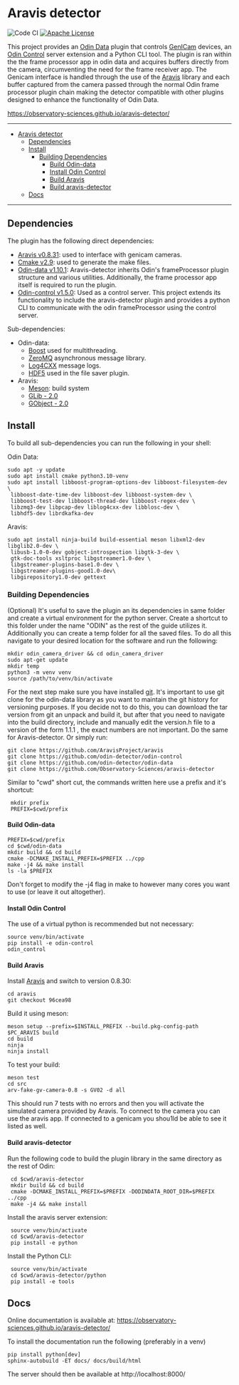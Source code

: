 # Aravis detector

![[Code CI](https://github.com/Observatory-Sciences/aravis-detector/actions/workflows/cpp.yml/badge.svg)](https://github.com/Observatory-Sciences/aravis-detector/actions/workflows/cpp.yml/badge.svg)
[![Apache License](https://img.shields.io/badge/License-Apache%202.0-blue.svg)](https://opensource.org/licenses/Apache-2.0)

This project provides an [Odin Data](https://github.com/odin-detector/odin-data) plugin that controls [GenICam](https://www.genicam.org) devices, an [Odin Control](https://github.com/odin-detector/odin-control) server extension and a Python CLI tool. The plugin is ran within the the frame processor app in odin data and acquires buffers directly from the camera, circumventing the need for the frame receiver app. The Genicam interface is handled through the use of the [Aravis](https://github.com/AravisProject/aravis) library and each buffer captured from the camera passed through the normal Odin frame processor plugin chain making the detector compatible with other plugins designed to enhance the functionality of Odin Data.

https://observatory-sciences.github.io/aravis-detector/

---

- [Aravis detector](#aravis-detector)
  - [Dependencies](#dependencies)
  - [Install](#install)
    - [Building Dependencies](#building-dependencies)
      - [Build Odin-data](#build-odin-data)
      - [Install Odin Control](#install-odin-control)
      - [Build Aravis](#build-aravis)
      - [Build aravis-detector](#build-aravis-detector)
  - [Docs](#docs)
  
---

## Dependencies

The plugin has the following direct dependencies:

- [Aravis v0.8.31](https://github.com/AravisProject/aravis): used to interface with genicam cameras.
- [Cmake v2.9](https://cmake.org/): used to generate the make files.
- [Odin-data v1.10.1](https://github.com/odin-detector/odin-data): Aravis-detector inherits Odin's frameProcessor plugin structure and various utilities. Additionally, the frame processor app itself is required to run the plugin.
- [Odin-control v1.5.0](https://github.com/odin-detector/odin-control): Used as a control server. This project extends its functionality to include the aravis-detector plugin and provides a python CLI to communicate with the odin frameProcessor using the control server.

Sub-dependencies:

- Odin-data:
  - [Boost](https://www.boost.org/) used for multithreading.
  - [ZeroMQ](https://zeromq.org/) asynchronous message library.
  - [Log4CXX](https://logging.apache.org/log4cxx/latest_stable/)  message logs.
  - [HDF5](https://www.hdfgroup.org/HDF5) used in the file saver plugin.
- Aravis:
  - [Meson](https://mesonbuild.com/): build system
  - [GLib - 2.0](https://docs.gtk.org/glib/)
  - [GObject - 2.0](https://docs.gtk.org/gobject/)

## Install

To build all sub-dependencies you can run the following in your shell:

Odin Data:

```shell
sudo apt -y update
sudo apt install cmake python3.10-venv
sudo apt install libboost-program-options-dev libboost-filesystem-dev \
 libboost-date-time-dev libboost-dev libboost-system-dev \
 libboost-test-dev libboost-thread-dev libboost-regex-dev \
 libzmq3-dev libpcap-dev liblog4cxx-dev libblosc-dev \
 libhdf5-dev librdkafka-dev
```

Aravis:

```shell
sudo apt install ninja-build build-essential meson libxml2-dev libglib2.0-dev \
 libusb-1.0-0-dev gobject-introspection libgtk-3-dev \
 gtk-doc-tools xsltproc libgstreamer1.0-dev \
 libgstreamer-plugins-base1.0-dev \
 libgstreamer-plugins-good1.0-dev\
 libgirepository1.0-dev gettext
```

### Building Dependencies

(Optional) It's useful to save the plugin an its dependencies in same folder and create a virtual environment for the python server. Create a shortcut to this folder under the name "ODIN" as the rest of the guide utilizes it. Additionally you can create a temp folder for all the saved files. To do all this navigate to your desired location for the software and run the following:

```shell
mkdir odin_camera_driver && cd odin_camera_driver
sudo apt-get update
mkdir temp
python3 -m venv venv
source /path/to/venv/bin/activate
```

For the next step make sure you have installed [git](https://git-scm.com/). It's important to use git clone for the odin-data library as you want to maintain the git history for versioning purposes. If you decide not to do this, you can download the tar version from git an unpack and build it, but after that you need to navigate into the build directory, include and manually edit the version.h file to a version of the form 1.1.1 , the exact numbers are not important. Do the same for Aravis-detector. Or simply run:

```shell
git clone https://github.com/AravisProject/aravis
git clone https://github.com/odin-detector/odin-control
git clone https://github.com/odin-detector/odin-data
git clone https://github.com/Observatory-Sciences/aravis-detector
```

Similar to "cwd" short cut, the commands written here use a prefix and it's shortcut:

```shell
 mkdir prefix
 PREFIX=$cwd/prefix
```

#### Build Odin-data

```shell
PREFIX=$cwd/prefix
cd $cwd/odin-data
mkdir build && cd build
cmake -DCMAKE_INSTALL_PREFIX=$PREFIX ../cpp
make -j4 && make install
ls -la $PREFIX
```

Don't forget to modify the -j4 flag in make to however many cores you want to use (or leave it out altogether).

#### Install Odin Control

The use of a virtual python is recommended but not necessary:

```shell
source venv/bin/activate
pip install -e odin-control
odin_control
```

#### Build Aravis

Install [Aravis](https://aravisproject.github.io/aravis/building.html) and switch to version 0.8.30:

```shell
cd aravis
git checkout 96cea98
```

Build it using meson:

```shell
meson setup --prefix=$INSTALL_PREFIX --build.pkg-config-path $PC_ARAVIS build 
cd build
ninja
ninja install
```

To test your build:

```shell
meson test
cd src
arv-fake-gv-camera-0.8 -s GV02 -d all
```

This should run 7 tests with no errors and then you will activate the simulated camera provided by Aravis. To connect to the camera you can use the aravis app. If connected to a genicam you shou1ld be able to see it listed as well.

#### Build aravis-detector

Run the following code to build the plugin library in the same directory as the rest of Odin:

```shell
 cd $cwd/aravis-detector
 mkdir build && cd build
 cmake -DCMAKE_INSTALL_PREFIX=$PREFIX -DODINDATA_ROOT_DIR=$PREFIX ../cpp
 make -j4 && make install
```

Install the aravis server extension:

```shell
 source venv/bin/activate
 cd $cwd/aravis-detector
 pip install -e python
```

Install the Python CLI:

```shell
 source venv/bin/activate
 cd $cwd/aravis-detector/python
 pip install -e tools
```

## Docs

Online documentation is available at: https://observatory-sciences.github.io/aravis-detector/

To install the documentation run the following (preferably in a venv)

```shell
pip install python[dev]
sphinx-autobuild -ET docs/ docs/build/html
```

The server should then be available at http://localhost:8000/
